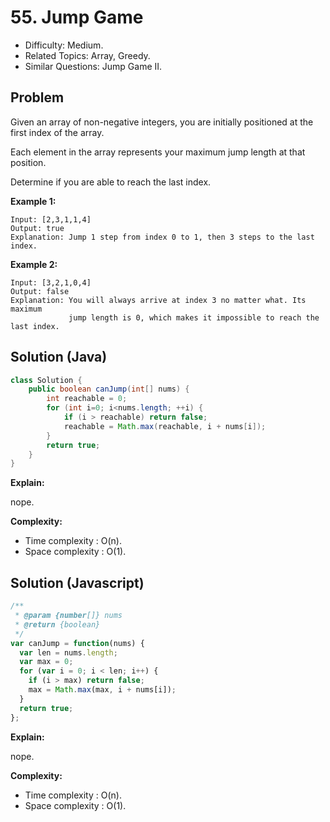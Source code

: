 # 55. Jump Game

- Difficulty: Medium.
- Related Topics: Array, Greedy.
- Similar Questions: Jump Game II.

## Problem

Given an array of non-negative integers, you are initially positioned at the first index of the array.

Each element in the array represents your maximum jump length at that position.

Determine if you are able to reach the last index.

**Example 1:**

```
Input: [2,3,1,1,4]
Output: true
Explanation: Jump 1 step from index 0 to 1, then 3 steps to the last index.
```

**Example 2:**

```
Input: [3,2,1,0,4]
Output: false
Explanation: You will always arrive at index 3 no matter what. Its maximum
             jump length is 0, which makes it impossible to reach the last index.
```

## Solution (Java)
```java
class Solution {
    public boolean canJump(int[] nums) {
        int reachable = 0;
        for (int i=0; i<nums.length; ++i) {
            if (i > reachable) return false;
            reachable = Math.max(reachable, i + nums[i]);
        }
        return true;
    }
}
```
**Explain:**

nope.

**Complexity:**

* Time complexity : O(n).
* Space complexity : O(1).

## Solution (Javascript)

```javascript
/**
 * @param {number[]} nums
 * @return {boolean}
 */
var canJump = function(nums) {
  var len = nums.length;
  var max = 0;
  for (var i = 0; i < len; i++) {
    if (i > max) return false;
    max = Math.max(max, i + nums[i]);
  }
  return true;
};
```

**Explain:**

nope.

**Complexity:**

* Time complexity : O(n).
* Space complexity : O(1).
